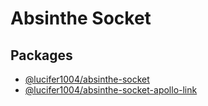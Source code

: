 # Absinthe Socket

## Packages

- [@lucifer1004/absinthe-socket](packages/absinthe-socket)
- [@lucifer1004/absinthe-socket-apollo-link](packages/absinthe-socket-apollo-link)
